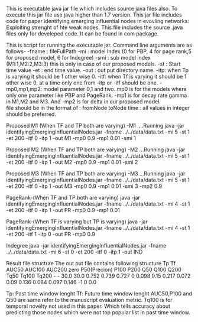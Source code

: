 This is executable java jar file which includes source java files also. To execute this jar file use java higher than 1.7 version. This jar file includes code for paper identifying emerging influential nodes in evovling networks: Exploiting strenght of hte weak nodes. This file includes the source .java files only for develeped code. It can be found in com package.

This is script for running the executable jar. Command line arguments are as follows-
-fname : fileFullPath 
-mi : model Index (0 for PBP,  4 for page rank,5 for proposed model, 6 for Indegree)
-smi : sub model index (M1:1,M2:2,M3:3) this is only in case of our proposed models.
-st : Start time value
-et : end time value.
-out : out put directory name. 
-itp: when Tp is varying it should be 1 other wise 0.
-itf: when Tf is varying  it should be 1 other wise 0. at a time only one from -itp or -itf should be one.
-mp0,mp1,mp2: model parameter 0,1 and two. mp0 is for the models where only one parameter like PBP and PageRank. -mp1 is for decay rate gamma in M1,M2 and M3. And -mp2 is for delta in our proposed model.  
file should be in the format of : fromNode toNode time : all values in integer should be preferred.

Proposed M1 (When TF and TP both are varying) -M1 ....Running
java -jar identifyingEmergingInfluentialNodes.jar -fname ../../data/data.txt  -mi 5 -st 1 -et 200 -itf 0 -itp 1 -out M1 -mp0 0.9  -mp1 0.01 -smi 1

Proposed M2 (When TF and TP both are varying) -M2 ...Running
java -jar identifyingEmergingInfluentialNodes.jar -fname ../../data/data.txt  -mi 5 -st 1 -et 200 -itf 0 -itp 1 -out M2 -mp0 0.9  -mp1 0.01 -smi 2

Proposed M3 (When TF and TP both are varying) -M3 ...Running
java -jar identifyingEmergingInfluentialNodes.jar -fname ../../data/data.txt  -mi 5 -st 1 -et 200 -itf 0 -itp 1 -out M3 -mp0 0.9  -mp1 0.01 -smi 3 -mp2 0.9

PageRank-(When TF and TP both are varying)
java -jar identifyingEmergingInfluentialNodes.jar -fname ../../data/data.txt  -mi 4 -st 1 -et 200 -itf 0 -itp 1 -out PR -mp0 0.9  -mp1 0.01 
 
PageRank-(When TF is varying but TP is varying)
java -jar identifyingEmergingInfluentialNodes.jar -fname ../../data/data.txt  -mi 4 -st 1 -et 200 -itf 1 -itp 0 -out PR -mp0 0.9   
 
Indegree
java -jar identifyingEmergingInfluentialNodes.jar -fname ../../data/data.txt  -mi 6 -st 0 -et 200 -itf 0 -itp 1 -out IND  


Result file structure
The out put file contains following structure
Tp		 Tf		AUC50	 AUC100	  AUC200 zero P50(Precion) P100      P200	 Q50	 Q100   Q200     Tq50	 Tq100	 Tq200   -		-
30.0	 30.0	 0.752	 0.739	 0.727	 0	 0.098	 		0.15	 0.217	 0.072	 0.09	 0.136	 0.084	 0.097	 0.146	 -1.0	 0.0

Tp: Past time window lenght
Tf: Future time window lenght
AUC50,P100 and Q50 are same refer to the manuscript evaluation metric. Tq100 is for temporal novelty not used in this paper. Which tells accuracy about predicting those nodes which were not top popular list in past time window. 
